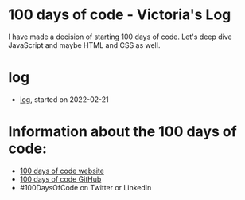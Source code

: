 # 100 days of code - Victoria's Log

I have made a decision of starting 100 days of code. Let's deep dive JavaScript and maybe HTML and CSS as well. 


# log
- [log](log.md), started on 2022-02-21

# Information about the 100 days of code:
- [100 days of code website](https://www.100daysofcode.com/)
- [100 days of code GitHub](https://github.com/kallaway/100-days-of-code)
- #100DaysOfCode on Twitter or LinkedIn
